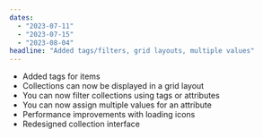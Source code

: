 ```yaml
---
dates: 
  - "2023-07-11"
  - "2023-07-15"
  - "2023-08-04"
headline: "Added tags/filters, grid layouts, multiple values"
---
```

- Added tags for items
- Collections can now be displayed in a grid layout
- You can now filter collections using tags or attributes
- You can now assign multiple values for an attribute
- Performance improvements with loading icons
- Redesigned collection interface